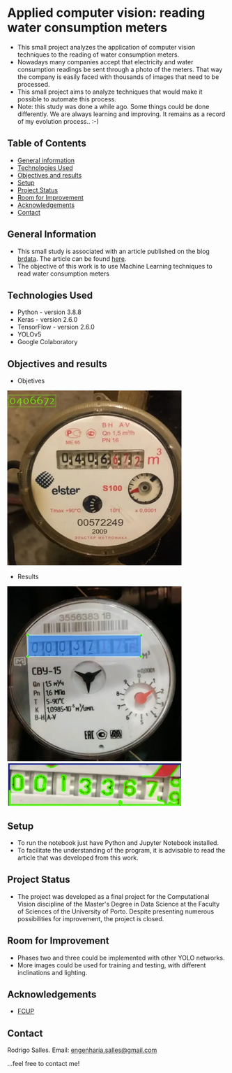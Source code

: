 # Applied computer vision: reading water consumption meters
* This small project analyzes the application of computer vision techniques to the reading of water consumption meters.
* Nowadays many companies accept that electricity and water consumption readings be sent through a photo of the meters. That way the company is easily faced with thousands of images that need to be processed.
* This small project aims to analyze techniques that would make it possible to automate this process.
* Note: this study was done a while ago. Some things could be done differently. We are always learning and improving. It remains as a record of my evolution process.. :-)

## Table of Contents
* [General information](#general-information)
* [Technologies Used](#technologies-used)
* [Objectives and results](#Objectives-and-results)
* [Setup](#setup)
* [Project Status](#project-status)
* [Room for Improvement](#room-for-improvement)
* [Acknowledgements](#acknowledgements)
* [Contact](#contact)
<!-- * [License](#license) -->


## General Information
- This small study is associated with an article published on the blog [brdata](https://medium.com/brdata). The article can be found [here](https://medium.com/brdata/applied-computer-vision-reading-water-consumption-meters-3e4064e961a4).
- The objective of this work is to use Machine Learning techniques to read water consumption meters


## Technologies Used
- Python - version 3.8.8
- Keras - version 2.6.0
- TensorFlow - version 2.6.0
- YOLOv5
- Google Colaboratory


## Objectives and results
* Objetives
<img src="Figures/f2.png"  width="400" height="400">

* Results
<img src="Figures/f1.png"  width="400" height="400">
<img src="Figures/f3.png"  width="400" height="100">


## Setup
* To run the notebook just have Python and Jupyter Notebook installed.
* To facilitate the understanding of the program, it is advisable to read the article that was developed from this work.


## Project Status
* The project was developed as a final project for the Computational Vision discipline of the Master's Degree in Data Science at the Faculty of Sciences of the University of Porto. Despite presenting numerous possibilities for improvement, the project is closed.


## Room for Improvement
* Phases two and three could be implemented with other YOLO networks.
* More images could be used for training and testing, with different inclinations and lighting.


## Acknowledgements
* [FCUP](https://sigarra.up.pt/fcup/pt/web_page.inicial)


## Contact
Rodrigo Salles. Email: engenharia.salles@gmail.com 

...feel free to contact me!


<!-- Optional -->
<!-- ## License -->
<!-- This project is open source and available under the [... License](). -->

<!-- You don't have to include all sections - just the one's relevant to your project -->
